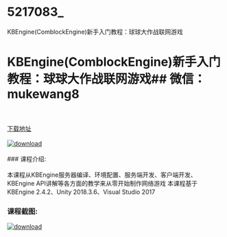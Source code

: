 # 5217083_
KBEngine(ComblockEngine)新手入门教程：球球大作战联网游戏
# KBEngine(ComblockEngine)新手入门教程：球球大作战联网游戏## 微信：mukewang8
<br/></br>[下载地址](http://www.36tz.cn/article/5217083 "下载地址")
<br/></br>[![download](http://36tz.cn/muke_img/2020_12_2-87.png "下载地址")](http://www.36tz.cn/article/5217083 "下载地址")
<br/></br>### 课程介绍:<br/></br>本课程从KBEngine服务器编译、环境配置、服务端开发、客户端开发、KBEngine API讲解等各方面的教学来从零开始制作网络游戏
本课程基于KBEngine 2.4.2、Unity 2018.3.6、Visual Studio 2017

### 课程截图:
[![download](http://36tz.cn/muke_img/2020_12_1-99.png "下载地址")](http://www.36tz.cn/article/5217083 "下载地址")
